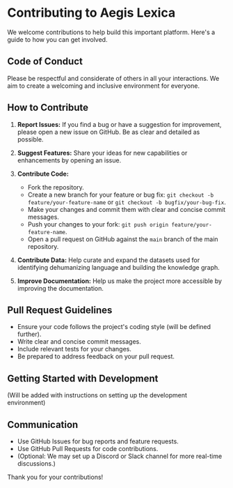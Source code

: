 
# Contributing to Aegis Lexica

We welcome contributions to help build this important platform. Here's a guide to how you can get involved.

## Code of Conduct

Please be respectful and considerate of others in all your interactions. We aim to create a welcoming and inclusive environment for everyone.

## How to Contribute

1.  **Report Issues:** If you find a bug or have a suggestion for improvement, please open a new issue on GitHub. Be as clear and detailed as possible.

2.  **Suggest Features:** Share your ideas for new capabilities or enhancements by opening an issue.

3.  **Contribute Code:**
    * Fork the repository.
    * Create a new branch for your feature or bug fix: `git checkout -b feature/your-feature-name` or `git checkout -b bugfix/your-bug-fix`.
    * Make your changes and commit them with clear and concise commit messages.
    * Push your changes to your fork: `git push origin feature/your-feature-name`.
    * Open a pull request on GitHub against the `main` branch of the main repository.

4.  **Contribute Data:** Help curate and expand the datasets used for identifying dehumanizing language and building the knowledge graph.

5.  **Improve Documentation:** Help us make the project more accessible by improving the documentation.

## Pull Request Guidelines

* Ensure your code follows the project's coding style (will be defined further).
* Write clear and concise commit messages.
* Include relevant tests for your changes.
* Be prepared to address feedback on your pull request.

## Getting Started with Development

(Will be added with instructions on setting up the development environment)

## Communication

* Use GitHub Issues for bug reports and feature requests.
* Use GitHub Pull Requests for code contributions.
* (Optional: We may set up a Discord or Slack channel for more real-time discussions.)

Thank you for your contributions!
```

